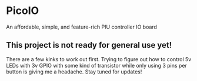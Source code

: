 # PicoIO
An affordable, simple, and feature-rich PIU controller IO board

## This project is not ready for general use yet!
There are a few kinks to work out first. Trying to figure out how to control 5v LEDs with 3v GPIO with some kind of transistor while only using 3 pins per button is giving me a headache. Stay tuned for updates!
